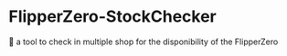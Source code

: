 # FlipperZero-StockChecker
🐬 a tool to check in multiple shop for the disponibility of the FlipperZero
